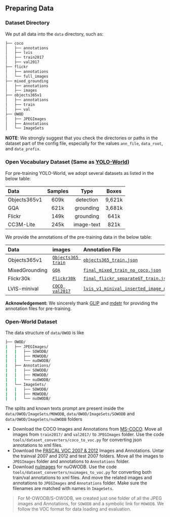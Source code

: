 ## Preparing Data

### Dataset Directory

We put all data into the `data` directory, such as:

```bash
├── coco
│   ├── annotations
│   ├── lvis
│   ├── train2017
│   ├── val2017
├── flickr
│   ├── annotations
│   └── full_images
├── mixed_grounding
│   ├── annotations
│   ├── images
├── objects365v1
│   ├── annotations
│   ├── train
│   ├── val
├── OWOD
│   ├── JPEGImages
│   ├── Annotations
│   └── ImageSets
```
**NOTE**: We strongly suggest that you check the directories or paths in the dataset part of the config file, especially for the values `ann_file`, `data_root`, and `data_prefix`.

### Open Vocabulary Dataset (Same as [YOLO-World](https://github.com/AILab-CVC/YOLO-World/blob/master/docs/data.md))

For pre-training YOLO-World, we adopt several datasets as listed in the below table:

| Data | Samples | Type | Boxes  |
| :-- | :-----: | :---:| :---: | 
| Objects365v1 | 609k | detection | 9,621k |
| GQA | 621k | grounding | 3,681k |
| Flickr | 149k | grounding | 641k |
| CC3M-Lite | 245k | image-text | 821k |

We provide the annotations of the pre-training data in the below table:

| Data | images | Annotation File |
| :--- | :------| :-------------- |
| Objects365v1 | [`Objects365 train`](https://opendatalab.com/OpenDataLab/Objects365_v1) | [`objects365_train.json`](https://opendatalab.com/OpenDataLab/Objects365_v1) |
| MixedGrounding | [`GQA`](https://nlp.stanford.edu/data/gqa/images.zip) | [`final_mixed_train_no_coco.json`](https://huggingface.co/GLIPModel/GLIP/tree/main/mdetr_annotations/final_mixed_train_no_coco.json) |
| Flickr30k | [`Flickr30k`](https://shannon.cs.illinois.edu/DenotationGraph/) |[`final_flickr_separateGT_train.json`](https://huggingface.co/GLIPModel/GLIP/tree/main/mdetr_annotations/final_flickr_separateGT_train.json) |
| LVIS-minival | [`COCO val2017`](https://cocodataset.org/) | [`lvis_v1_minival_inserted_image_name.json`](https://huggingface.co/GLIPModel/GLIP/blob/main/lvis_v1_minival_inserted_image_name.json) |

**Acknowledgement:** We sincerely thank [GLIP](https://github.com/microsoft/GLIP) and [mdetr](https://github.com/ashkamath/mdetr) for providing the annotation files for pre-training.


### Open-World Dataset

The data structure of `data/OWOD` is like

```bash
├── OWOD/
|   ├── JPEGImages/
|   |   ├── SOWODB/
|   |   ├── MOWODB/
|   |   └── nuOWODB/
|   ├── Annotations/
|   |   ├── SOWODB/
|   |   ├── MOWODB/
|   |   └── nuOWODB/
|   └── ImageSets/
|   |   ├── SOWODB/
|   |   ├── MOWODB/
|   |   └── nuOWODB/
```

The splits and known texts prompt are present inside the `data/OWOD/ImageSets/MOWODB`, `data/OWOD/ImageSets/SOWODB` and `data/OWOD/ImageSets/nuOWODB` folders

- Download the COCO Images and Annotations from [MS-COCO](https://cocodataset.org/#download). Move all images from `train2017/` and `val2017/` to `JPEGImages` folder. Use the code `tools/dataset_converters/coco_to_voc.py` for converting json annotations to xml files.
- Download the [PASCAL VOC 2007 & 2012](http://host.robots.ox.ac.uk/pascal/VOC/) Images and Annotations. 
  Untar the trainval 2007 and 2012 and test 2007 folders. Move all the images to `JPEGImages` folder and annotations to `Annotations` folder.
- Download [nuImages](https://www.nuscenes.org/nuimages) for nuOWODB. Use the code `tools/dataset_converters/nuimages_to_voc.py` for converting both train/val annotations to xml files. 
  And move the related images and annotations to `JPEGImages` and `Annotations` folder. Make sure the filenames are matched with names in `ImageSets`.
> For M-OWODB/S-OWODB, we created just one folder of all the JPEG images and Annotations, for `SOWODB` and a symbolic link for `MOWODB`. We follow the VOC format for data loading and evaluation.


